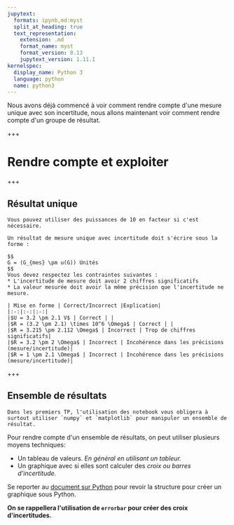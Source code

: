 ```yaml
---
jupytext:
  formats: ipynb,md:myst
  split_at_heading: true
  text_representation:
    extension: .md
    format_name: myst
    format_version: 0.13
    jupytext_version: 1.11.1
kernelspec:
  display_name: Python 3
  language: python
  name: python3
---
```


Nous avons déjà commencé à voir comment rendre compte d'une mesure unique avec son incertitude, nous allons maintenant voir comment rendre compte d'un groupe de résultat.

+++

# Rendre compte et exploiter

+++

## Résultat unique
```{margin}
Vous pouvez utiliser des puissances de 10 en facteur si c'est nécessaire.
```
````{important}
Un résultat de mesure unique avec incertitude doit s'écrire sous la forme :

$$
G = (G_{mes} \pm u(G)) Unités
$$
Vous devez respectez les contraintes suivantes :
* L'incertitude de mesure doit avoir 2 chiffres significatifs
* La valeur mesurée doit avoir la même précision que l'incertitude ne mesure.
````

````{topic} Exemples
| Mise en forme | Correct/Incorrect |Explication|
|:-:|:-:|:-:|
|$U = 3.2 \pm 2.1 V$ | Correct | |
|$R = (3.2 \pm 2.1) \times 10^6 \Omega$ | Correct | |
|$R = 3.215 \pm 2.112 \Omega$ | Incorrect | Trop de chiffres significatifs|
|$R = 3.2 \pm 2 \Omega$ | Incorrect | Incohérence dans les précisions (mesure/incertitude)|
|$R = 1 \pm 2.1 \Omega$ | Incorrect | Incohérence dans les précisions (mesure/incertitude)|
````


+++

## Ensemble de résultats
```{margin}
Dans les premiers TP, l'utilisation des notebook vous obligera à surtout utiliser `numpy` et `matplotlib` pour manipuler un ensemble de résultat.
```
Pour rendre compte d'un ensemble de résultats, on peut utiliser plusieurs moyens techniques:
* Un tableau de valeurs. _En général en utilisant un tableur._
* Un graphique avec si elles sont calculer des _croix ou barres d'incertitude._

Se reporter au [document sur Python](https://pcsi3physiquestan.github.io/intro_python/notebook/plt_presentation.html#methode-generale) pour revoir la structure pour créer un graphique sous Python.

__On se rappellera l'utilisation de `errorbar` pour créer des croix d'incertitudes.__